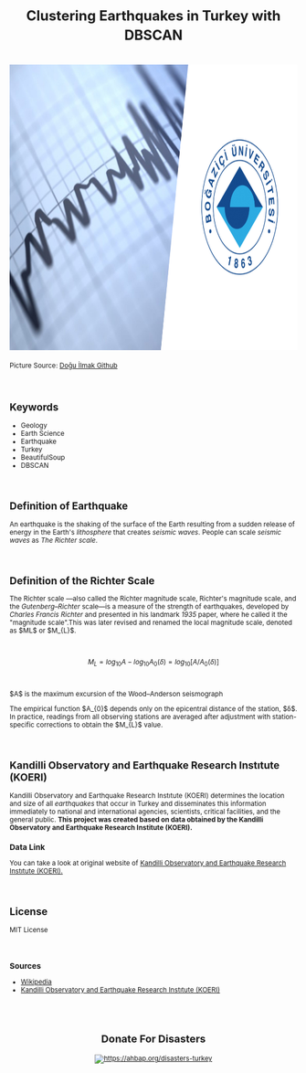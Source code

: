 <h1 align=center><font size = 5>Clustering Earthquakes in Turkey with DBSCAN</font></h1>

<br>

<img src="https://raw.githubusercontent.com/doguilmak/Clustering-Earthquakes-in-Turkey/main/assets/boun_earthquake.jpg" width=1000 height=500 alt="https://github.com/doguilmak/Clustering-Earthquakes-in-Turkey">

<small>Picture Source: <a href="https://github.com/doguilmak/Clustering-Earthquakes-in-Turkey">Doğu İlmak Github</a>

<br>

<h2>Keywords</h2>
<ul>
  <li>Geology</li>
  <li>Earth Science</li>
  <li>Earthquake</li>
  <li>Turkey</li>
  <li>BeautifulSoup</li>
  <li>DBSCAN</li>
</ul>

<br>

<h2>Definition of Earthquake</h2>

<p>An earthquake is the shaking of the surface of the Earth resulting from a sudden release of energy in the Earth's <i>lithosphere</i> that creates <i>seismic waves</i>. People can scale <i>seismic waves</i> as <i>The Richter scale</i>.</p>

<br>

<h2>Definition of the Richter Scale</h2>

<p>The Richter scale —also called the Richter magnitude scale, Richter's magnitude scale, and the <i>Gutenberg–Richter</i> scale—is a measure of the strength of earthquakes, developed by <i>Charles Francis Richter</i> and presented in his landmark <i>1935</i> paper, where he called it the "magnitude scale".This was later revised and renamed the local magnitude scale, denoted as $ML$ or $M_{L}$.</p>

<br>

$$M_{L} = log_{10} A - log_{10} A_{0}(δ) = log_{10} [A/A_{0}(δ)]$$

<br>

<p>$A$ is the maximum excursion of the Wood–Anderson seismograph</p>

<p>The empirical function $A_{0}$ depends only on the epicentral distance of the station, $δ$. In practice, readings from all observing stations are averaged after adjustment with station-specific corrections to obtain the $M_{L}$ value.</p>

<br>

<h2>Kandilli Observatory and Earthquake Research Instıtute (KOERI)</h2>

<p>Kandilli Observatory and Earthquake Research Instıtute (KOERI) determines the location and size of all <i>earthquakes</i> that occur in Turkey and disseminates this information immediately to national and international agencies, scientists, critical facilities, and the general public. <b>This project was created based on data obtained by the Kandilli Observatory and Earthquake Research Institute (KOERI).</b></p>

<h3>Data Link</h3>

You can take a look at original website of <a href='http://www.koeri.boun.edu.tr/scripts/lasteq.asp'>Kandilli Observatory and Earthquake Research Instıtute (KOERI).</a>

<br>

<h2>License</h2>

<p>MIT License</p>

<br>

<h3>Sources</h3>
<ul>
    <li><a href="https://en.wikipedia.org/wiki/Richter_magnitude_scale">Wikipedia</a></li>
    <li><a href="http://www.koeri.boun.edu.tr/scripts/lst6.asp">Kandilli Observatory and Earthquake Research Instıtute (KOERI)</a></li>
</ul>

<br>

<h1 align=center><font size = 4>Donate For Disasters</font></h1>

<div align="center">
	<a href='https://ahbap.org/disasters-turkey'><img src="https://upload.wikimedia.org/wikipedia/commons/thumb/d/df/Ahbap-Logo.svg/1200px-Ahbap-Logo.svg.png" width=400 height=250 alt="https://ahbap.org/disasters-turkey"></a>
</div>

<br>
